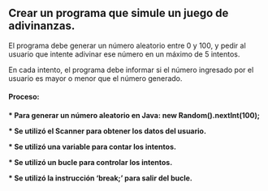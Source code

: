 <h2> Crear un programa que simule un juego de adivinanzas.</h2>
<p>El programa debe generar un número aleatorio entre 0 y 100, y pedir
al usuario que intente adivinar ese número en un máximo de 5 intentos.</p>
<p>En cada intento, el programa debe informar si el número ingresado
por el usuario es mayor o menor que el número generado.</p>

<h4>Proceso:<h4/>
<p>* Para generar un número aleatorio en Java: new Random().nextInt(100);</p>
<p>* Se utilizó el Scanner para obtener los datos del usuario.</p>
<p>* Se utilizó una variable para contar los intentos.</p>
<p>* Se utilizó un bucle para controlar los intentos.</p>
<p>* Se utilizó la instrucción ‘break;’ para salir del bucle.</p>

